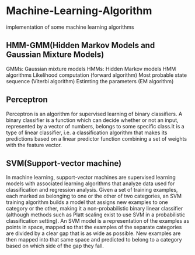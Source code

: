 # Machine-Learning-Algorithm
implementation of some machine learning algorithms
## HMM-GMM(Hidden Markov Models and Gaussian Mixture Models)
GMMs: Gaussian mixture models
HMMs: Hidden Markov models
HMM algorithms
Likelihood computation (forward algorithm)
Most probable state sequence (Viterbi algorithm)
Estimting the parameters (EM algorithm)

## Perceptron
Perceptron is an algorithm for supervised learning of binary classifiers. A binary classifier is a function which can decide whether or not an input, represented by a vector of numbers, belongs to some specific class.It is a type of linear classifier, i.e. a classification algorithm that makes its predictions based on a linear predictor function combining a set of weights with the feature vector.

## SVM(Support-vector machine)
In machine learning, support-vector machines are supervised learning models with associated learning algorithms that analyze data used for classification and regression analysis. Given a set of training examples, each marked as belonging to one or the other of two categories, an SVM training algorithm builds a model that assigns new examples to one category or the other, making it a non-probabilistic binary linear classifier (although methods such as Platt scaling exist to use SVM in a probabilistic classification setting). An SVM model is a representation of the examples as points in space, mapped so that the examples of the separate categories are divided by a clear gap that is as wide as possible. New examples are then mapped into that same space and predicted to belong to a category based on which side of the gap they fall.
